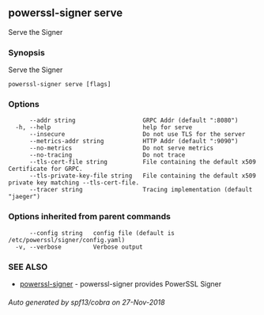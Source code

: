 ## powerssl-signer serve

Serve the Signer

### Synopsis

Serve the Signer

```
powerssl-signer serve [flags]
```

### Options

```
      --addr string                   GRPC Addr (default ":8080")
  -h, --help                          help for serve
      --insecure                      Do not use TLS for the server
      --metrics-addr string           HTTP Addr (default ":9090")
      --no-metrics                    Do not serve metrics
      --no-tracing                    Do not trace
      --tls-cert-file string          File containing the default x509 Certificate for GRPC.
      --tls-private-key-file string   File containing the default x509 private key matching --tls-cert-file.
      --tracer string                 Tracing implementation (default "jaeger")
```

### Options inherited from parent commands

```
      --config string   config file (default is /etc/powerssl/signer/config.yaml)
  -v, --verbose         Verbose output
```

### SEE ALSO

* [powerssl-signer](powerssl-signer.md)	 - powerssl-signer provides PowerSSL Signer

###### Auto generated by spf13/cobra on 27-Nov-2018
